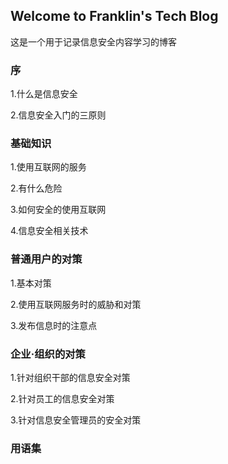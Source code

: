 ## Welcome to Franklin's Tech Blog
这是一个用于记录信息安全内容学习的博客

### 序
1.什么是信息安全

2.信息安全入门的三原则


### 基础知识
1.使用互联网的服务

2.有什么危险

3.如何安全的使用互联网

4.信息安全相关技术


### 普通用户的对策
1.基本对策

2.使用互联网服务时的威胁和对策

3.发布信息时的注意点


### 企业·组织的对策
1.针对组织干部的信息安全对策

2.针对员工的信息安全对策

3.针对信息安全管理员的安全对策


### 用语集
